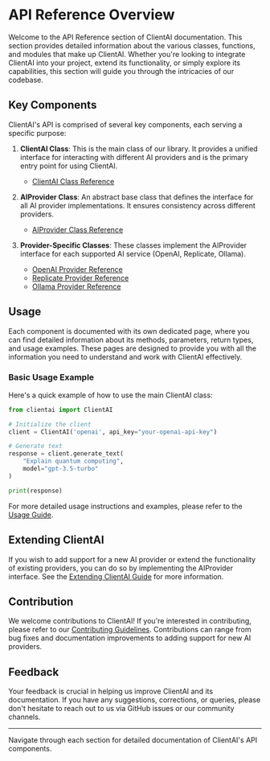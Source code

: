 # API Reference Overview

Welcome to the API Reference section of ClientAI documentation. This section provides detailed information about the various classes, functions, and modules that make up ClientAI. Whether you're looking to integrate ClientAI into your project, extend its functionality, or simply explore its capabilities, this section will guide you through the intricacies of our codebase.

## Key Components

ClientAI's API is comprised of several key components, each serving a specific purpose:

1. **ClientAI Class**: This is the main class of our library. It provides a unified interface for interacting with different AI providers and is the primary entry point for using ClientAI.

    - [ClientAI Class Reference](clientai.md)

2. **AIProvider Class**: An abstract base class that defines the interface for all AI provider implementations. It ensures consistency across different providers.

    - [AIProvider Class Reference](ai_provider.md)

3. **Provider-Specific Classes**: These classes implement the AIProvider interface for each supported AI service (OpenAI, Replicate, Ollama).

    - [OpenAI Provider Reference](openai_provider.md)
    - [Replicate Provider Reference](replicate_provider.md)
    - [Ollama Provider Reference](ollama_provider.md)

## Usage

Each component is documented with its own dedicated page, where you can find detailed information about its methods, parameters, return types, and usage examples. These pages are designed to provide you with all the information you need to understand and work with ClientAI effectively.

### Basic Usage Example

Here's a quick example of how to use the main ClientAI class:

```python
from clientai import ClientAI

# Initialize the client
client = ClientAI('openai', api_key="your-openai-api-key")

# Generate text
response = client.generate_text(
    "Explain quantum computing",
    model="gpt-3.5-turbo"
)

print(response)
```

For more detailed usage instructions and examples, please refer to the [Usage Guide](../usage.md).

## Extending ClientAI

If you wish to add support for a new AI provider or extend the functionality of existing providers, you can do so by implementing the AIProvider interface. See the [Extending ClientAI Guide](../extending.md) for more information.

## Contribution

We welcome contributions to ClientAI! If you're interested in contributing, please refer to our [Contributing Guidelines](../community/CONTRIBUTING.md). Contributions can range from bug fixes and documentation improvements to adding support for new AI providers.

## Feedback

Your feedback is crucial in helping us improve ClientAI and its documentation. If you have any suggestions, corrections, or queries, please don't hesitate to reach out to us via GitHub issues or our community channels.

---

Navigate through each section for detailed documentation of ClientAI's API components.